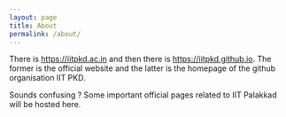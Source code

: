 ```yaml
---
layout: page
title: About
permalink: /about/
---
```


There is <https://iitpkd.ac.in> and then there is
<https://iitpkd.github.io>. The former is the official website and the
latter is the homepage of the github organisation IIT PKD.

Sounds confusing ? Some important official pages related to IIT
Palakkad will be hosted here.
